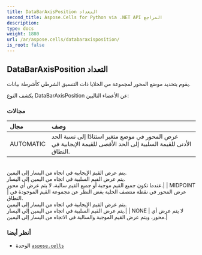 ```yaml
---
title: DataBarAxisPosition التعداد
second_title: Aspose.Cells for Python via .NET API المراجع
description:
type: docs
weight: 1880
url: /ar/aspose.cells/databaraxisposition/
is_root: false
---
```

##  DataBarAxisPosition التعداد
يقوم بتحديد موضع المحور لمجموعة من الخلايا ذات التنسيق الشرطي كأشرطة بيانات.



يكشف النوع DataBarAxisPosition عن الأعضاء التاليين:

###  مجالات
| مجال| وصف|
| :- | :- |
| AUTOMATIC | عرض المحور في موضع متغير استنادًا إلى نسبة الحد الأدنى للقيمة السلبية إلى الحد الأقصى للقيمة الإيجابية في النطاق.<br/> يتم عرض القيم الإيجابية في اتجاه من اليسار إلى اليمين.<br/> يتم عرض القيم السلبية في اتجاه من اليمين إلى اليسار.<br/> عندما تكون جميع القيم موجبة أو جميع القيم سالبة، لا يتم عرض أي محور.|
| MIDPOINT | عرض المحور في نقطة منتصف الخلية بغض النظر عن مجموعة القيم الموجودة في النطاق.<br/> يتم عرض القيم الإيجابية في اتجاه من اليسار إلى اليمين.<br/> يتم عرض القيم السلبية في اتجاه من اليمين إلى اليسار.|
| NONE | لا يتم عرض أي محور، ويتم عرض القيم الموجبة والسالبة في الاتجاه من اليسار إلى اليمين.|



###  أنظر أيضا
* الوحدة [`aspose.cells`](..)
